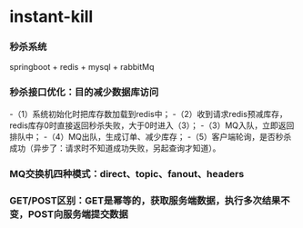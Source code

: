 # instant-kill
### **秒杀系统**

springboot + redis + mysql + rabbitMq

### **秒杀接口优化：目的减少数据库访问**
-（1）系统初始化时把库存数加载到redis中；
-（2）收到请求redis预减库存，redis库存0时直接返回秒杀失败，大于0时进入（3）；
-（3）MQ入队，立即返回排队中；
-（4）MQ出队，生成订单、减少库存；
-（5）客户端轮询，是否秒杀成功（异步了：请求时不知道成功失败，另起查询才知道）。


### **MQ交换机四种模式：direct、topic、fanout、headers**

### **GET/POST区别：GET是幂等的，获取服务端数据，执行多次结果不变，POST向服务端提交数据**